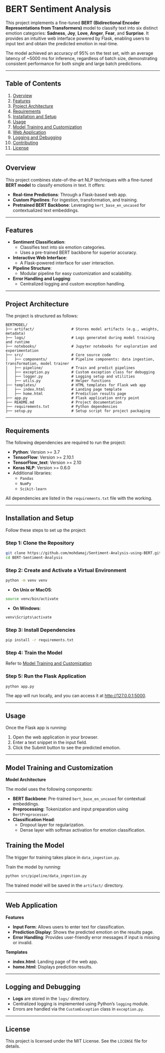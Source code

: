 # **BERT Sentiment Analysis**

This project implements a fine-tuned **BERT (Bidirectional Encoder Representations from Transformers)** model to classify text into six distinct emotion categories: **Sadness**, **Joy**, **Love**, **Anger**, **Fear**, and **Surprise**. It provides an intuitive web interface powered by Flask, enabling users to input text and obtain the predicted emotion in real-time.

The model achieved an accuracy of 95% on the test set, with an average latency of ~5000 ms for inference, regardless of batch size, demonstrating consistent performance for both single and large batch predictions.


---

## **Table of Contents**
1. [Overview](#overview)
2. [Features](#features)
3. [Project Architecture](#project-architecture)
4. [Requirements](#requirements)
5. [Installation and Setup](#installation-and-setup)
6. [Usage](#usage)
7. [Model Training and Customization](#model-training-and-customization)
8. [Web Application](#web-application)
9. [Logging and Debugging](#logging-and-debugging)
10. [Contributing](#contributing)
11. [License](#license)

---

## **Overview**

This project combines state-of-the-art NLP techniques with a fine-tuned **BERT model** to classify emotions in text. It offers:
- **Real-time Predictions**: Through a Flask-based web app.
- **Custom Pipelines**: For ingestion, transformation, and training.
- **Pretrained BERT Backbone**: Leveraging `bert_base_en_uncased` for contextualized text embeddings.

---

## **Features**

- **Sentiment Classification**:
  - Classifies text into six emotion categories.
  - Uses a pre-trained BERT backbone for superior accuracy.
- **Interactive Web Interface**:
  - A Flask-powered interface for user interaction.
- **Pipeline Structure**:
  - Modular pipeline for easy customization and scalability.
- **Error Handling and Logging**:
  - Centralized logging and custom exception handling.

---

## **Project Architecture**

The project is structured as follows:

```plaintext
BERTMODEL/
├── artifact/                 # Stores model artifacts (e.g., weights, metadata)
├── logs/                     # Logs generated during model training and runtime
├── notebooks/                # Jupyter notebooks for exploration and experimentation
├── src/                      # Core source code
│   ├── components/           # Pipeline components: data ingestion, transformation, model trainer
│   ├── pipeline/             # Train and predict pipelines
│   ├── exception.py          # Custom exception class for debugging
│   ├── logger.py             # Logging setup and utilities
│   ├── utils.py              # Helper functions
├── templates/                # HTML templates for Flask web app
│   ├── index.html            # Landing page template
│   ├── home.html             # Prediction results page
├── app.py                    # Flask application entry point
├── README.md                 # Project documentation
├── requirements.txt          # Python dependencies
├── setup.py                  # Setup script for project packaging
```

---

## **Requirements**

The following dependencies are required to run the project:

- **Python**: Version >= 3.7
- **TensorFlow**: Version >= 2.10.1
- **TensorFlow_text**: Version >= 2.10
- **Keras NLP**: Version >= 0.6.0
- Additional libraries: 
  - `Pandas`
  - `NumPy`
  - `Scikit-learn`

All dependencies are listed in the `requirements.txt` file with the working.

---

## **Installation and Setup**

Follow these steps to set up the project:

### **Step 1**: Clone the Repository
```bash
git clone https://github.com/mohdamaj/Sentiment-Analysis-using-BERT.git
cd BERT-Sentiment-Analysis
```

### **Step 2**: Create and Activate a Virtual Environment
```bash
python -m venv venv
```

- **On Unix or MacOS**:
```bash
source venv/bin/activate
```
- **On Windows**:
```bash
venv\Scripts\activate
```

### **Step 3**: Install Dependencies
```bash
pip install -r requirements.txt
```

### **Step 4**: Train the Model

Refer to [Model Training and Customization](#model-training-and-customization)

### **Step 5**: Run the Flask Application
```bash
python app.py
```
The app will run locally, and you can access it at http://127.0.0.1:5000.

---

## **Usage**

Once the Flask app is running:
1. Open the web application in your browser.
2. Enter a text snippet in the input field.
3. Click the Submit button to see the predicted emotion.

---

## **Model Training and Customization**

**Model Architecture**

The model uses the following components:

- **BERT Backbone**: Pre-trained `bert_base_en_uncased` for contextual embeddings.
- **Preprocessing**: Tokenization and input preparation using `BertPreprocessor`.
- **Classification Head**:
  - Dropout layer for regularization.
  - Dense layer with softmax activation for emotion classification.

## **Training the Model**

The trigger for training takes place in `data_ingestion.py`.

Train the model by running:

```bash
python src/pipeline/data_ingestion.py
```
The trained model will be saved in the `artifact/` directory.

---

## **Web Application**

**Features**
- **Input Form**: Allows users to enter text for classification.
- **Prediction Display**: Shows the predicted emotion on the results page.
- **Error Handling**: Provides user-friendly error messages if input is missing or invalid.

**Templates**
- **index.html**: Landing page of the web app.
- **home.html**: Displays prediction results.

---

## **Logging and Debugging**

- **Logs** are stored in the `logs/` directory.
- Centralized logging is implemented using Python’s `logging` module.
- Errors are handled via the `CustomException` class in `exception.py`.

---

## **License**

This project is licensed under the MIT License. See the `LICENSE` file for details.








